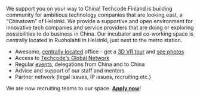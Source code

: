 We support you on your way to China! Techcode Finland is building community for ambitious technology companies that are looking east, a “Chinatown” of Helsinki. We provide a supportive and open environment for innovative tech companies and service providers that are doing or exploring possibilities to do business in China. Our incubator and co-working space is centrally located in Ruoholahti in Helsinki, just next to the metro station.

*   Awesome, [centrally located](#contact) office - get a [3D VR tour](https://my.matterport.com/show/?m=xPpNZKLgY3J) and [see photos](https://1drv.ms/f/s!Anqxi2ndXHfWjBIBwLO3Pnu3n9hf)
*   Access to [Techcode's Global Network](http://www.techcode.com/)
*   Regular [events](#events), delegations from China and to China
*   Advice and support of our staff and mentors
*   Partner network (legal issues, IP issues, recruiting etc.)

We are now recruiting teams to our space. [**Apply now**](mailto:finland@techcode.com?subject=Applying%20to%20Techcode)!